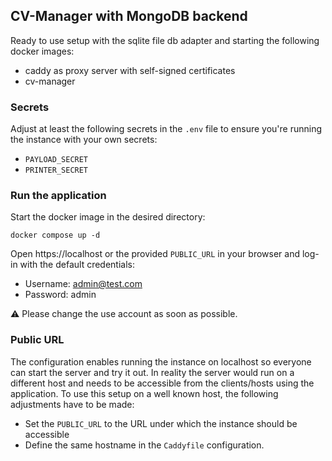 ## CV-Manager with MongoDB backend

Ready to use setup with the sqlite file db adapter and starting the following docker images:

- caddy as proxy server with self-signed certificates
- cv-manager

### Secrets

Adjust at least the following secrets in the `.env` file to ensure you're running the instance with your own secrets:

- `PAYLOAD_SECRET`
- `PRINTER_SECRET`

### Run the application

Start the docker image in the desired directory:

```
docker compose up -d
```

Open https://localhost or the provided `PUBLIC_URL` in your browser and log-in with the default credentials:

- Username: admin@test.com
- Password: admin

⚠️ Please change the use account as soon as possible.

### Public URL

The configuration enables running the instance on localhost so everyone can start the server and try it out. In reality the server would run on a different host and needs to be accessible from the clients/hosts using the application.
To use this setup on a well known host, the following adjustments have to be made:

- Set the `PUBLIC_URL` to the URL under which the instance should be accessible
- Define the same hostname in the `Caddyfile` configuration.
